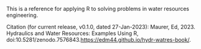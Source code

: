 This is a reference for applying R to solving problems in water resources engineering. 

Citation (for current release, v0.1.0, dated 27-Jan-2023): 
Maurer, Ed, 2023. Hydraulics and Water Resources: Examples Using R, doi:10.5281/zenodo.7576843.<https://edm44.github.io/hydr-watres-book/>.



